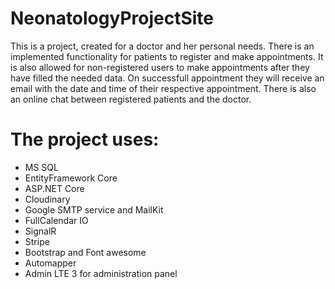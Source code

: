 # NeonatologyProjectSite
This is a project, created for a doctor and her personal needs. There is an implemented functionality for patients to register and make appointments. It is also allowed for non-registered users to make appointments after they have filled the needed data. On successfull appointment they will receive an email with the date and time of their respective appointment. There is also an online chat between registered patients and the doctor.

# The project uses:
- MS SQL
- EntityFramework Core
- ASP.NET Core
- Cloudinary
- Google SMTP service and MailKit
- FullCalendar IO
- SignalR
- Stripe
- Bootstrap and Font awesome
- Automapper
- Admin LTE 3 for administration panel
